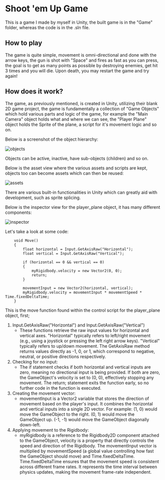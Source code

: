 # Shoot 'em Up Game
This is a game I made by myself in Unity, the built game is in the "Game" folder, whereas the code is in the .sln file.

## How to play
The game is quite simple, movement is omni-directional and done with the arrow keys, the gun is shot with "Space" and fires as fast as you can press, the goal is to get as many points as possible by destroying enemies, get hit 3 times and you will die. Upon death, you may restart the game and try again!
## How does it work?
The game, as previously mentioned, is created in Unity, utilizing their blank 2D game project, the game is fundamentally a collection of "Game Objects" which hold various parts and logic of the game, for example the "Main Camera" object holds what and where we can see, the "Player Plane" object holds the Sprite of the plane, a script for it's movement logic and so on.

Below is a screenshot of the object hierarchy:

![objects](https://github.com/user-attachments/assets/fb6a4159-1e6b-4fdd-a1a9-cd65b874f076)

Objects can be active, inactive, have sub-objects (children) and so on.

Below is the asset view where the various assets and scripts are kept, objects too can become assets which can then be reused:

![assets](https://github.com/user-attachments/assets/b079e20c-8bf8-41b5-b678-e4e04bcddef2)

There are various built-in functionalities in Unity which can greatly aid with development, such as sprite splicing.

Below is the inspector view for the player_plane object, it has many different components:

![inspector](https://github.com/user-attachments/assets/8b29d0f9-14b0-4878-bdcc-2a4df2c6167b)

Let's take a look at some code:

```
    void Move()
    {
        float horizontal = Input.GetAxisRaw("Horizontal");
        float vertical = Input.GetAxisRaw("Vertical");

        if (horizontal == 0 && vertical == 0)
        {
            myRigidbody.velocity = new Vector2(0, 0);
            return;
        }

        movementInput = new Vector2(horizontal, vertical);
        myRigidbody.velocity = movementInput * movementSpeed * Time.fixedDeltaTime;
    }
```
This is the move function found within the control script for the player_plane object, first;
1. Input.GetAxisRaw("Horizontal") and Input.GetAxisRaw("Vertical")
   - These functions retrieve the raw input values for horizontal and vertical axes. "Horizontal" typically refers to left/right movement (e.g., using a joystick or pressing the left right arrow keys). "Vertical" typically refers to up/down movement. The GetAxisRaw method returns values directly as -1, 0, or 1, which correspond to negative, neutral, or positive directions respectively.
2. Checking for no input:
   - The if statement checks if both horizontal and vertical inputs are zero, meaning no directional input is being provided. If both are zero, the GameObject's velocity is set to (0, 0), effectively stopping any movement. The return; statement exits the function early, so no further code in the function is executed.
3. Creating the movement vector:
   - movementInput is a Vector2 variable that stores the direction of movement based on the player's input. It combines the horizontal and vertical inputs into a single 2D vector. For example: (1, 0) would move the GameObject to the right. (0, 1) would move the GameObject up. (-1, -1) would move the GameObject diagonally down-left.
4. Applying movement to the Rigidbody:
   - myRigidbody is a reference to the Rigidbody2D component attached to the GameObject, velocity is a property that directly controls the speed and direction of the Rigidbody. The movementInput vector is multiplied by movementSpeed (a global value controlling how fast the GameObject should move) and Time.fixedDeltaTime. Time.fixedDeltaTime ensures that the movement speed is consistent across different frame rates. It represents the time interval between physics updates, making the movement frame-rate independent.
